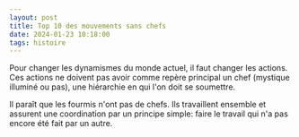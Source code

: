 ```yaml
---
layout: post
title: Top 10 des mouvements sans chefs
date: 2024-01-23 10:18:00
tags: histoire
---
```


Pour changer les dynamismes du monde actuel, il faut changer les actions. Ces actions ne doivent pas avoir comme repère principal un chef (mystique illuminé ou pas), une hiérarchie en qui l'on doit se soumettre.

Il paraît que les fourmis n'ont pas de chefs. Ils travaillent ensemble et assurent une coordination par un principe simple: faire le travail qui n'a pas encore été fait par un autre.
